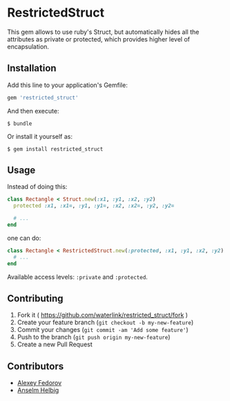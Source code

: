 # RestrictedStruct

This gem allows to use ruby's Struct, but automatically hides all the attributes as private or protected, which provides higher level of encapsulation.

## Installation

Add this line to your application's Gemfile:

```ruby
gem 'restricted_struct'
```

And then execute:

    $ bundle

Or install it yourself as:

    $ gem install restricted_struct

## Usage

Instead of doing this:

```ruby
class Rectangle < Struct.new(:x1, :y1, :x2, :y2)
  protected :x1, :x1=, :y1, :y1=, :x2, :x2=, :y2, :y2=

  # ...
end
```

one can do:

```ruby
class Rectangle < RestrictedStruct.new(:protected, :x1, :y1, :x2, :y2)
  # ...
end
```

Available access levels: `:private` and `:protected`.

## Contributing

1. Fork it ( https://github.com/waterlink/restricted_struct/fork )
2. Create your feature branch (`git checkout -b my-new-feature`)
3. Commit your changes (`git commit -am 'Add some feature'`)
4. Push to the branch (`git push origin my-new-feature`)
5. Create a new Pull Request

## Contributors

- [Alexey Fedorov](https://github.com/waterlink)
- [Anselm Helbig](https://github.com/anselm-helbig-wimdu)
